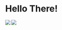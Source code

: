 # Hello There!

<img align="left" wdith="47%" src="(https://github-readme-stats.vercel.app/api?username=LaufeyDev&show_icons=true&theme=tokyonight)" />

<img align="left" wdith="47%" src="(https://github-readme-stats.vercel.app/api/top-langs/?username=LaufeyDev&layout=compact)" />






